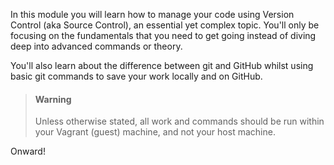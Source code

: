 

In this module you will learn how to manage your code using Version Control (aka Source Control), an essential yet complex topic. You'll only be focusing on the fundamentals that you need to get going instead of diving deep into advanced commands or theory.

You'll also learn about the difference between git and GitHub whilst using basic git commands to save your work locally and on GitHub.

> #### Warning
> Unless otherwise stated, all work and commands should be run within your Vagrant (guest) machine, and not your host machine.

Onward!
